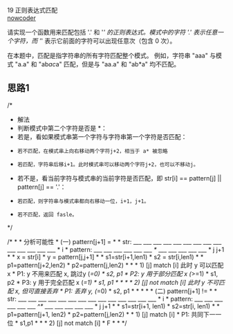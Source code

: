 19 正则表达式匹配  
[nowcoder](https://www.nowcoder.com/practice/45327ae22b7b413ea21df13ee7d6429c?tpId=13&tqId=11205&tPage=1&rp=1&ru=/ta/coding-interviews&qru=/ta/coding-interviews/question-ranking)

请实现一个函数用来匹配包括 '.' 和 '*' 的正则表达式。模式中的字符 '.'
表示任意一个字符，而 '*' 表示它前面的字符可以出现任意次（包含 0 次）。

在本题中，匹配是指字符串的所有字符匹配整个模式。
例如，字符串 "aaa" 与模式 "a.a" 和 "ab*ac*a" 匹配，但是与 "aa.a" 和 "ab*a" 均不匹配。

## 思路1
/*
 * 解法
 * 判断模式中第二个字符是否是 *：
 *   若是，看如果模式串第一个字符与字符串第一个字符是否匹配：
 *     若不匹配，在模式串上向右移动两个字符j+2，相当于 a* 被忽略
 *     若匹配，字符串后移i+1。此时模式串可以移动两个字符j+2，也可以不移动j。
 *   若不是，看当前字符与模式串的当前字符是否匹配，即 str[i] == pattern[j] || pattern[j] == '.'：
 *     若匹配，则字符串与模式串都向右移动一位，i+1，j+1。
 *     若不匹配，返回 fasle。
 */
 
 
/*
     *
     * 分析可能性
     * (一) pattern[j+1] = *
     * str:  ___ ___ ___ ___ ___ ___ ___ ___ ___ ___ ___ ___ ___ ___
     *                        i
     * pattern: ___ ___ ___ ___ ___ ___ _*_ ___ ___ ___ ___ ___
     *                               j  j+1
     *
     * x = str[i]
     * y = pattern[j,j+1]
     *
     * s1=str[i+1,len1)
     * s2 = str[i,len1)
     *
     * p1=pattern[j+2,len2)
     * p2=pattern[j,len2)
     *
     *
     * 1) [j] match [i]       此时 y 可以匹配 x
     *    P1: y 不用来匹配 x, 跳过y (*=0)
     *        s2, p1
     *    P2: y 用于部分匹配 x (*>=1)
     *        s1, p2
     *    P3: y 用于完全匹配 x (*=1)
     *        s1, p1
     *
     *
     *
     * 2) [j] not match [i]          此时 y 不可匹配 x, 但可直接丢弃
     *    P1: 丢弃 y,  (*=0)
     *        s2, p1
     *
     *
     *
     *
     * (二) pattern[j+1] != *
     * str:  ___ ___ ___ ___ ___ ___ ___ ___ ___ ___ ___ ___ ___ ___
     *                        i
     * pattern: ___ ___ ___ ___ ___ ___ _^*_ ___ ___ ___ ___ ___
     *                               j  j+1
     *
     * s1=str[i+1, len1)
     * s2=str[i, len1)
     *
     * p1=pattern[j+1, len2)
     * p2=pattern[j,len2)
     *
     * 1) [j] match [i]
     *     P1: 共同下一一位
     *         s1,p1
     *
     *
     * 2) [j] not match [i]
     *     F
     *
     *
     */